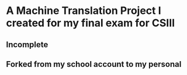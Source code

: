 # A Machine Translation Project I created for my final exam for CSIII

## Incomplete

## Forked from my school account to my personal
